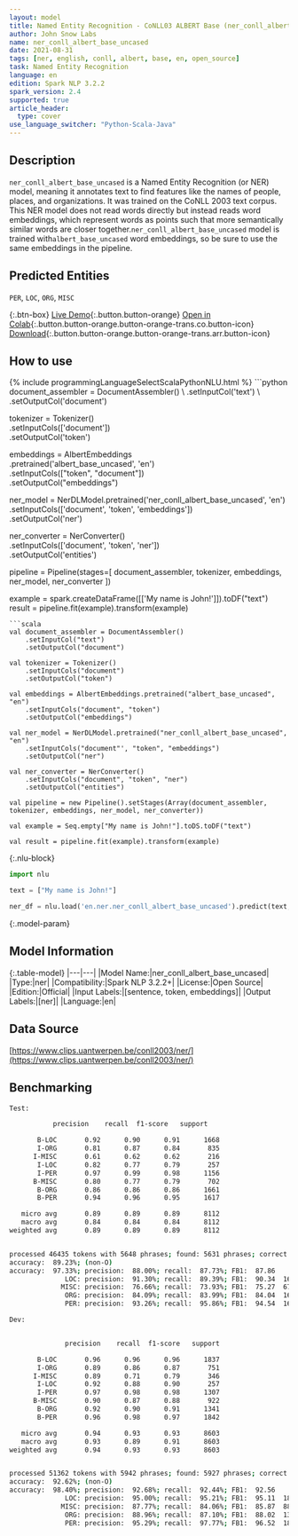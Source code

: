 ```yaml
---
layout: model
title: Named Entity Recognition - CoNLL03 ALBERT Base (ner_conll_albert_base_uncased)
author: John Snow Labs
name: ner_conll_albert_base_uncased
date: 2021-08-31
tags: [ner, english, conll, albert, base, en, open_source]
task: Named Entity Recognition
language: en
edition: Spark NLP 3.2.2
spark_version: 2.4
supported: true
article_header:
  type: cover
use_language_switcher: "Python-Scala-Java"
---
```


## Description

`ner_conll_albert_base_uncased` is a Named Entity Recognition (or NER) model, meaning it annotates text to find features like the names of people, places, and organizations. It was trained on the CoNLL 2003 text corpus. This NER model does not read words directly but instead reads word embeddings, which represent words as points such that more semantically similar words are closer together.`ner_conll_albert_base_uncased` model is trained with`albert_base_uncased` word embeddings, so be sure to use the same embeddings in the pipeline.

## Predicted Entities

`PER`, `LOC`, `ORG`, `MISC`

{:.btn-box}
[Live Demo](https://demo.johnsnowlabs.com/public/NER_EN){:.button.button-orange}
[Open in Colab](https://colab.research.google.com/github/JohnSnowLabs/spark-nlp-workshop/blob/master/tutorials/streamlit_notebooks/NER_EN.ipynb){:.button.button-orange.button-orange-trans.co.button-icon}
[Download](https://s3.amazonaws.com/auxdata.johnsnowlabs.com/public/models/ner_conll_albert_base_uncased_en_3.2.2_2.4_1630417931344.zip){:.button.button-orange.button-orange-trans.arr.button-icon}

## How to use



<div class="tabs-box" markdown="1">
{% include programmingLanguageSelectScalaPythonNLU.html %}
```python
document_assembler = DocumentAssembler() \
    .setInputCol('text') \
    .setOutputCol('document')

tokenizer = Tokenizer() \
    .setInputCols(['document']) \
    .setOutputCol('token')

embeddings = AlbertEmbeddings\
      .pretrained('albert_base_uncased', 'en')\
      .setInputCols(["token", "document"])\
      .setOutputCol("embeddings")

ner_model = NerDLModel.pretrained('ner_conll_albert_base_uncased', 'en') \
    .setInputCols(['document', 'token', 'embeddings']) \
    .setOutputCol('ner')

ner_converter = NerConverter() \
    .setInputCols(['document', 'token', 'ner']) \
    .setOutputCol('entities')

pipeline = Pipeline(stages=[
    document_assembler, 
    tokenizer,
    embeddings,
    ner_model,
    ner_converter
])

example = spark.createDataFrame([['My name is John!']]).toDF("text")
result = pipeline.fit(example).transform(example)
```
```scala
val document_assembler = DocumentAssembler() 
    .setInputCol("text") 
    .setOutputCol("document")

val tokenizer = Tokenizer() 
    .setInputCols("document") 
    .setOutputCol("token")

val embeddings = AlbertEmbeddings.pretrained("albert_base_uncased", "en")
    .setInputCols("document", "token") 
    .setOutputCol("embeddings")

val ner_model = NerDLModel.pretrained("ner_conll_albert_base_uncased", "en") 
    .setInputCols("document"', "token", "embeddings") 
    .setOutputCol("ner")

val ner_converter = NerConverter() 
    .setInputCols("document", "token", "ner") 
    .setOutputCol("entities")

val pipeline = new Pipeline().setStages(Array(document_assembler, tokenizer, embeddings, ner_model, ner_converter))

val example = Seq.empty["My name is John!"].toDS.toDF("text")

val result = pipeline.fit(example).transform(example)
```

{:.nlu-block}
```python
import nlu

text = ["My name is John!"]

ner_df = nlu.load('en.ner.ner_conll_albert_base_uncased').predict(text, output_level='token')
```
</div>

{:.model-param}
## Model Information

{:.table-model}
|---|---|
|Model Name:|ner_conll_albert_base_uncased|
|Type:|ner|
|Compatibility:|Spark NLP 3.2.2+|
|License:|Open Source|
|Edition:|Official|
|Input Labels:|[sentence, token, embeddings]|
|Output Labels:|[ner]|
|Language:|en|

## Data Source

[https://www.clips.uantwerpen.be/conll2003/ner/](https://www.clips.uantwerpen.be/conll2003/ner/)

## Benchmarking

```bash
Test:

           precision    recall  f1-score   support

       B-LOC       0.92      0.90      0.91      1668
       I-ORG       0.81      0.87      0.84       835
      I-MISC       0.61      0.62      0.62       216
       I-LOC       0.82      0.77      0.79       257
       I-PER       0.97      0.99      0.98      1156
      B-MISC       0.80      0.77      0.79       702
       B-ORG       0.86      0.86      0.86      1661
       B-PER       0.94      0.96      0.95      1617

   micro avg       0.89      0.89      0.89      8112
   macro avg       0.84      0.84      0.84      8112
weighted avg       0.89      0.89      0.89      8112


processed 46435 tokens with 5648 phrases; found: 5631 phrases; correct: 4955.
accuracy:  89.23%; (non-O)
accuracy:  97.33%; precision:  88.00%; recall:  87.73%; FB1:  87.86
              LOC: precision:  91.30%; recall:  89.39%; FB1:  90.34  1633
             MISC: precision:  76.66%; recall:  73.93%; FB1:  75.27  677
              ORG: precision:  84.09%; recall:  83.99%; FB1:  84.04  1659
              PER: precision:  93.26%; recall:  95.86%; FB1:  94.54  1662

Dev:


              precision    recall  f1-score   support

       B-LOC       0.96      0.96      0.96      1837
       I-ORG       0.89      0.86      0.87       751
      I-MISC       0.89      0.71      0.79       346
       I-LOC       0.92      0.88      0.90       257
       I-PER       0.97      0.98      0.98      1307
      B-MISC       0.90      0.87      0.88       922
       B-ORG       0.92      0.90      0.91      1341
       B-PER       0.96      0.98      0.97      1842

   micro avg       0.94      0.93      0.93      8603
   macro avg       0.93      0.89      0.91      8603
weighted avg       0.94      0.93      0.93      8603


processed 51362 tokens with 5942 phrases; found: 5927 phrases; correct: 5493.
accuracy:  92.62%; (non-O)
accuracy:  98.40%; precision:  92.68%; recall:  92.44%; FB1:  92.56
              LOC: precision:  95.00%; recall:  95.21%; FB1:  95.11  1841
             MISC: precision:  87.77%; recall:  84.06%; FB1:  85.87  883
              ORG: precision:  88.96%; recall:  87.10%; FB1:  88.02  1313
              PER: precision:  95.29%; recall:  97.77%; FB1:  96.52  1890
```